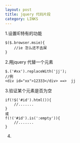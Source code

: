 ```yaml
---
layout: post
title: jquery 代码片段
category: LINKS
---
```


1.设置IE特有的功能

    $($.browser.msie){
        //ie 怎么还不去屎
    }

2.用jquery 代替一个元素

    $.('#xx').replaceWith('jj');
    //例
    <div id="xx">12333</div> ==>  jj

3.验证某个元素是否为空

    if(!$('#id').html()){
        //.......
	}
    或
    f(!('#id').is(':empty')){
        //.......
    }

4.	